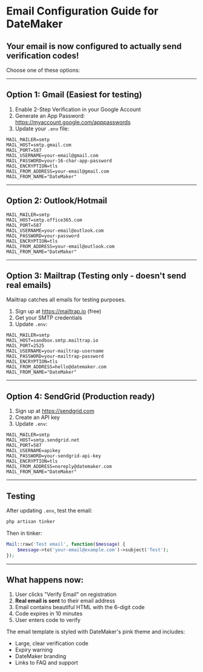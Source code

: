 # Email Configuration Guide for DateMaker

## Your email is now configured to actually send verification codes!

Choose one of these options:

---

## Option 1: Gmail (Easiest for testing)

1. Enable 2-Step Verification in your Google Account
2. Generate an App Password: https://myaccount.google.com/apppasswords
3. Update your `.env` file:

```
MAIL_MAILER=smtp
MAIL_HOST=smtp.gmail.com
MAIL_PORT=587
MAIL_USERNAME=your-email@gmail.com
MAIL_PASSWORD=your-16-char-app-password
MAIL_ENCRYPTION=tls
MAIL_FROM_ADDRESS=your-email@gmail.com
MAIL_FROM_NAME="DateMaker"
```

---

## Option 2: Outlook/Hotmail

```
MAIL_MAILER=smtp
MAIL_HOST=smtp.office365.com
MAIL_PORT=587
MAIL_USERNAME=your-email@outlook.com
MAIL_PASSWORD=your-password
MAIL_ENCRYPTION=tls
MAIL_FROM_ADDRESS=your-email@outlook.com
MAIL_FROM_NAME="DateMaker"
```

---

## Option 3: Mailtrap (Testing only - doesn't send real emails)

Mailtrap catches all emails for testing purposes.

1. Sign up at https://mailtrap.io (free)
2. Get your SMTP credentials
3. Update `.env`:

```
MAIL_MAILER=smtp
MAIL_HOST=sandbox.smtp.mailtrap.io
MAIL_PORT=2525
MAIL_USERNAME=your-mailtrap-username
MAIL_PASSWORD=your-mailtrap-password
MAIL_ENCRYPTION=tls
MAIL_FROM_ADDRESS=hello@datemaker.com
MAIL_FROM_NAME="DateMaker"
```

---

## Option 4: SendGrid (Production ready)

1. Sign up at https://sendgrid.com
2. Create an API key
3. Update `.env`:

```
MAIL_MAILER=smtp
MAIL_HOST=smtp.sendgrid.net
MAIL_PORT=587
MAIL_USERNAME=apikey
MAIL_PASSWORD=your-sendgrid-api-key
MAIL_ENCRYPTION=tls
MAIL_FROM_ADDRESS=noreply@datemaker.com
MAIL_FROM_NAME="DateMaker"
```

---

## Testing

After updating `.env`, test the email:

```bash
php artisan tinker
```

Then in tinker:
```php
Mail::raw('Test email', function($message) {
    $message->to('your-email@example.com')->subject('Test');
});
```

---

## What happens now:

1. User clicks "Verify Email" on registration
2. **Real email is sent** to their email address
3. Email contains beautiful HTML with the 6-digit code
4. Code expires in 10 minutes
5. User enters code to verify

The email template is styled with DateMaker's pink theme and includes:
- Large, clear verification code
- Expiry warning
- DateMaker branding
- Links to FAQ and support
